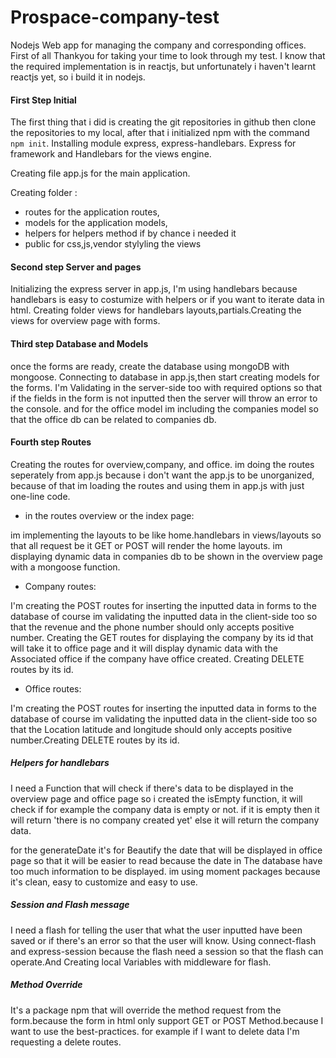 # Prospace-company-test
Nodejs Web app for managing the company and corresponding offices.
First of all Thankyou for taking your time to look through my test.
I know that the required implementation is in reactjs, but unfortunately i haven't learnt reactjs yet, so i build it in nodejs.



#### First Step Initial

The first thing that i did is creating the git repositories in github then clone the repositories to my local, after that i initialized npm with the command `npm init`.
Installing module express, express-handlebars.
Express for framework and Handlebars for the views engine.

Creating file app.js for the main application.

Creating folder :
- routes for the application routes,
- models for the application models,
- helpers for helpers method if by chance i needed it
- public for css,js,vendor stylyling the views

#### Second step Server and pages

Initializing the express server in app.js,
I'm using handlebars because handlebars is easy to costumize with helpers or if you want to iterate data in html.
Creating folder views for handlebars layouts,partials.Creating the views for overview page with forms.

#### Third step Database and Models

once the forms are ready, create the database using mongoDB with mongoose.
Connecting to database in app.js,then start creating models for the forms.
I'm Validating in the server-side too with required options so that if the fields in the form is not inputted then the server will throw an error to the console. and for the office model im including the companies model so that the office db can  be related to companies db.

#### Fourth step Routes

Creating the routes for overview,company, and office. im doing the routes seperately from app.js because i don't want the app.js to be unorganized, because of that im loading the routes and using them in app.js with just one-line code.

- in the routes overview or the index page:

im implementing the layouts to be like home.handlebars in views/layouts so that all request be it GET or POST will render the home layouts.
im displaying dynamic data in companies db to be shown in the overview page with a mongoose function.

- Company routes:

I'm creating the POST routes for inserting the inputted data in forms to the database of course im validating the inputted data in the client-side too so that the revenue and the phone number should only accepts positive number. Creating the GET routes for displaying the company by its id that will take it to office page and it will display dynamic data with the Associated office if the company have office created. Creating DELETE routes by its id.

- Office routes:

I'm creating the POST routes for inserting the inputted data in forms to the database of course im validating the inputted data in the client-side too so that the Location latitude and longitude should only accepts positive number.Creating DELETE routes by its id.


##### Helpers for handlebars

I need a Function that will check if there's data to be displayed in the overview page and office page so i created the isEmpty function, it will check if for example the company data is empty or not. if it is empty then it will return 'there is no company created yet' else it will return the company data.

for the generateDate it's for Beautify the date that will be displayed in office page so that it will be easier to read because the date in The database have too much information to be displayed. im using moment packages because it's clean, easy to customize and easy to use.

##### Session and Flash message

I need a flash for telling the user that what the user inputted have been saved or if there's an error so that the user will know.
Using connect-flash and express-session because the flash need a session so that the flash can operate.And Creating local Variables with middleware for flash. 

##### Method Override

It's a package npm that will override the method request from the form.because the form in html only support GET or POST Method.because I want to use the best-practices. for example if I want to delete data I'm requesting a delete routes.
















